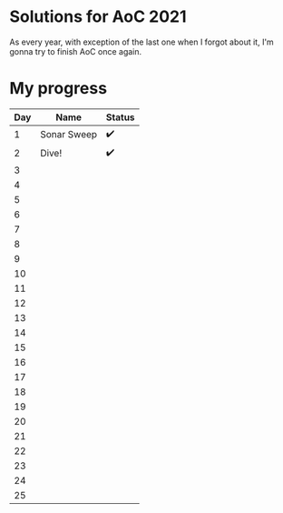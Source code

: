 # Solutions for AoC 2021
As every year, with exception of the last one when I forgot about it, I'm gonna try to finish AoC once again.
# My progress
| Day 	| Name        	| Status             	|
|-----	|-------------	|--------------------	|
| 1   	| Sonar Sweep 	| :heavy_check_mark: 	|
| 2   	| Dive!      	| :heavy_check_mark:   	|
| 3   	|             	|                    	|
| 4   	|             	|                    	|
| 5   	|             	|                    	|
| 6   	|             	|                    	|
| 7   	|             	|                    	|
| 8   	|             	|                    	|
| 9   	|             	|                    	|
| 10  	|             	|                    	|
| 11  	|             	|                    	|
| 12  	|             	|                    	|
| 13  	|             	|                    	|
| 14  	|             	|                    	|
| 15  	|             	|                    	|
| 16  	|             	|                    	|
| 17  	|             	|                    	|
| 18  	|             	|                    	|
| 19  	|             	|                    	|
| 20  	|             	|                    	|
| 21  	|             	|                    	|
| 22  	|             	|                    	|
| 23  	|             	|                    	|
| 24  	|             	|                    	|
| 25  	|             	|                    	|